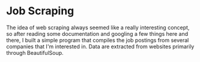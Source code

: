 # Job Scraping

The idea of web scraping always seemed like a really interesting concept, so after reading some documentation and googling a few things here and there, I built a simple program that compiles the job postings from several companies that I'm interested in. Data are extracted from websites primarily through BeautifulSoup.
